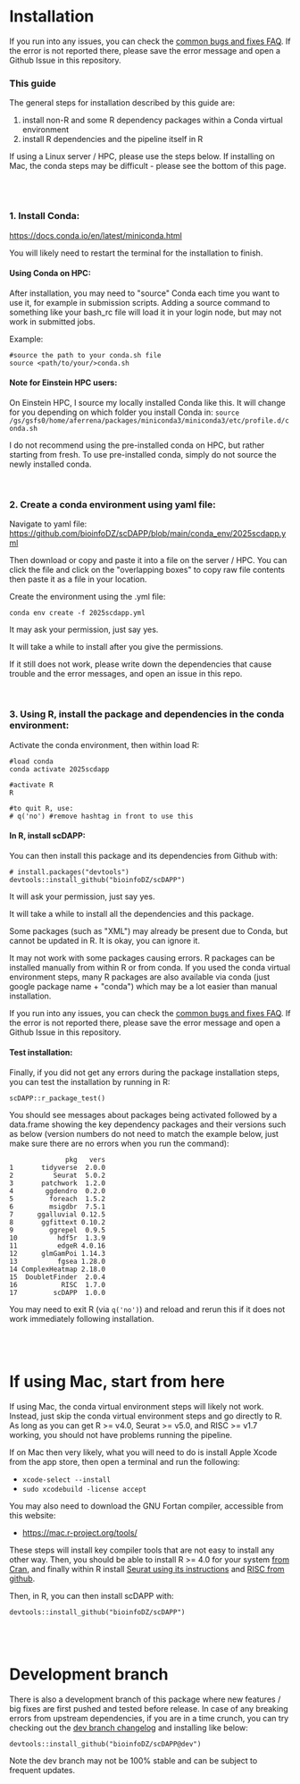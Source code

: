 # Installation

If you run into any issues, you can check the [common bugs and fixes FAQ](https://github.com/bioinfoDZ/scDAPP/blob/main/Documentation/CommonBugs.md). If the error is not reported there, please save the error message and open a Github Issue in this repository.



### This guide

The general steps for installation described by this guide are:
 1. install non-R and some R dependency packages within a Conda virtual environment
 2. install R dependencies and the pipeline itself in R



If using a Linux server / HPC, please use the steps below.
If installing on Mac, the conda steps may be difficult - please see the bottom of this page.


<br />
<br />


### 1. Install Conda: 

https://docs.conda.io/en/latest/miniconda.html

You will likely need to restart the terminal for the installation to finish.

#### Using Conda on HPC:

After installation, you may need to "source" Conda each time you want to use it, for example in submission scripts. Adding a source command to something like your bash_rc file will load it in your login node, but may not work in submitted jobs.

Example:
```
#source the path to your conda.sh file
source <path/to/your/>conda.sh
```



#### Note for Einstein HPC users:

On Einstein HPC, I source my locally installed Conda like this. It will change for you depending on which folder you install Conda in:
```source /gs/gsfs0/home/aferrena/packages/miniconda3/miniconda3/etc/profile.d/conda.sh```


I do not recommend using the pre-installed conda on HPC, but rather starting from fresh. To use pre-installed conda, simply do not source the newly installed conda.
 




<br />



### 2. Create a conda environment using yaml file:
Navigate to yaml file: https://github.com/bioinfoDZ/scDAPP/blob/main/conda_env/2025scdapp.yml

Then download or copy and paste it into a file on the server / HPC. You can click the file and click on the "overlapping boxes" to copy raw file contents then paste it as a file in your location.


Create the environment using the .yml file:
```
conda env create -f 2025scdapp.yml 
```


It may ask your permission, just say yes.

It will take a while to install after you give the permissions.

If it still does not work, please write down the dependencies that cause trouble and the error messages, and open an issue in this repo.


<br />

### 3. Using R, install the package and dependencies in the conda environment:



Activate the conda environment, then within load R:
```
#load conda
conda activate 2025scdapp

#activate R
R

#to quit R, use: 
# q('no') #remove hashtag in front to use this
```


####  In R, install scDAPP:


You can then install this package and its dependencies from Github with:

```
# install.packages("devtools")
devtools::install_github("bioinfoDZ/scDAPP")
```

It will ask your permission, just say yes.

It will take a while to install all the dependencies and this package.

Some packages (such as "XML") may already be present due to Conda, but cannot be updated in R. It is okay, you can ignore it.

It may not work with some packages causing errors. R packages can be installed manually from within R or from conda. If you used the conda virtual environment steps, many R packages are also available via conda (just google package name + "conda") which may be a lot easier than manual installation.

If you run into any issues, you can check the [common bugs and fixes FAQ](https://github.com/bioinfoDZ/scDAPP/blob/main/Documentation/CommonBugs.md). If the error is not reported there, please save the error message and open a Github Issue in this repository.


####  Test installation:

Finally, if you did not get any errors during the package installation steps, you can test the installation by running in R:

```
scDAPP::r_package_test()
```

You should see messages about packages being activated followed by a data.frame showing the key dependency packages and their versions such as below (version numbers do not need to match the example below, just make sure there are no errors when you run the command):
```
              pkg   vers
1       tidyverse  2.0.0
2          Seurat  5.0.2
3       patchwork  1.2.0
4        ggdendro  0.2.0
5         foreach  1.5.2
6         msigdbr  7.5.1
7      ggalluvial 0.12.5
8       ggfittext 0.10.2
9         ggrepel  0.9.5
10          hdf5r  1.3.9
11          edgeR 4.0.16
12      glmGamPoi 1.14.3
13          fgsea 1.28.0
14 ComplexHeatmap 2.18.0
15  DoubletFinder  2.0.4
16           RISC  1.7.0
17         scDAPP  1.0.0
```

You may need to exit R (via `q('no')`) and reload and rerun this if it does not work immediately following installation.


<br />
<br />



# If using Mac, start from here

If using Mac, the conda virtual environment steps will likely not work. Instead, just skip the conda virtual environment steps and go directly to R. As long as you can get R >= v4.0, Seurat >= v5.0, and RISC >= v1.7 working, you should not have problems running the pipeline.

If on Mac then very likely, what you will need to do is install Apple Xcode from the app store, then open a terminal and run the following:
- `xcode-select --install`
- `sudo xcodebuild -license accept`

You may also need to download the GNU Fortan compiler, accessible from this website: 
- https://mac.r-project.org/tools/

These steps will install key compiler tools that are not easy to install any other way. Then, you should be able to install R >= 4.0 for your system [from Cran](https://cran.r-project.org/), and finally within R install [Seurat using its instructions](https://satijalab.org/seurat/articles/install.html) and [RISC from github](https://github.com/bioinfoDZ/RISC).


Then, in R, you can then install scDAPP with:

```
devtools::install_github("bioinfoDZ/scDAPP")
```

<br />
<br />


# Development branch

There is also a development branch of this package where new features / big fixes are first pushed and tested before release. 
In case of any breaking errors from upstream dependencies, if you are in a time crunch, you can try checking out the [dev branch changelog](https://github.com/bioinfoDZ/scDAPP/blob/dev/Documentation/Changelog.md) and installing like below:

```
devtools::install_github("bioinfoDZ/scDAPP@dev")
```

Note the dev branch may not be 100% stable and can be subject to frequent updates.




